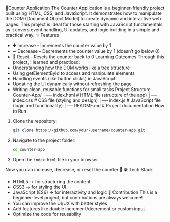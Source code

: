 🧮Counter Application
The Counter Application is a beginner-friendly project built using HTML, CSS, and JavaScript.
It demonstrates how to manipulate the DOM (Document Object Model) to create dynamic and interactive web pages.
This project is ideal for those starting with JavaScript fundamentals, as it covers event handling, UI updates, and logic building in a simple and practical way.
✨ Features
* ➕ Increase – Increments the counter value by 1
* ➖ Decrease – Decrements the counter value by 1 (doesn’t go below 0)
* 🔄 Reset – Resets the counter back to 0
Learning Outcomes
Through this project, I learned and practiced:
* Understanding how the DOM works like a tree structure
* Using getElementById to access and manipulate elements
* Handling events (like button clicks) in JavaScript
* Updating the UI dynamically without refreshing the page
* Writing clean, reusable functions for small tasks
Project Structure
Counter-App/
│── index.html   # HTML file (structure of the app)
│── index.css    # CSS file (styling and design)
│── index.js     # JavaScript file (logic and functionality)
│── README.md    # Project documentation
How to Run
1. Clone the repository:

   ```bash
   git clone https://github.com/your-username/counter-app.git
   ```
2. Navigate to the project folder:
   ```bash
   cd counter-app
   ```
3. Open the `index.html` file in your browser.

Now you can increase, decrease, or reset the counter 🎉
🛠️ Tech Stack
* HTML5 → for structuring the content
* CSS3 → for styling the UI
* JavaScript (ES6) → for interactivity and logic
🤝 Contribution
This is a beginner-level project, but contributions are always welcome! 
* You can improve the UI/UX with better styles
* Add features like double increment/decrement or custom input
* Optimize the code for reusability


